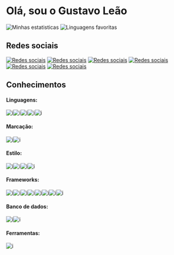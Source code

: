 # Olá, sou o Gustavo Leão
![Minhas estatisticas](https://github-readme-stats.vercel.app/api?username=gusleaooliveira&show_icons=true&theme=blueberry&include_all_commits=true&custom_title=Status%20do%20Github%20de%20Gustavo%20Le%C3%A3o)
![Linguagens favoritas](https://github-readme-stats.vercel.app/api/top-langs/?username=gusleaooliveira&langs_count=8&theme=blueberry&layout=compact)
## Redes sociais
[![Redes sociais](https://img.shields.io/badge/Gmail-D14836?style=for-the-badge&logo=gmail&logoColor=white)](mailto:gus.leaono@gmail.com)
[![Redes sociais](https://img.shields.io/badge/LinkedIn-0077B5?style=for-the-badge&logo=linkedin&logoColor=white)](https://www.linkedin.com/in/gusleaooliveira/)
[![Redes sociais](https://img.shields.io/badge/GitHub-100000?style=for-the-badge&logo=github&logoColor=white)](https://github.com/gusleaooliveira)
[![Redes sociais](https://img.shields.io/badge/Medium-12100E?style=for-the-badge&logo=medium&logoColor=white)](https://medium.com/@gus.leaono)
[![Redes sociais](https://img.shields.io/badge/dev.to-0A0A0A?style=for-the-badge&logo=dev.to&logoColor=white)](https://dev.to/gusleaooliveira)
[![Redes sociais](https://img.shields.io/badge/YouTube-FF0000?style=for-the-badge&logo=youtube&logoColor=white)](https://www.youtube.com/channel/UCdp6D76PoRElfR1i9V5Rwmg)
## Conhecimentos
#### Linguagens:
![i](https://img.shields.io/badge/JavaScript-323330?style=for-the-badge&logo=javascript&logoColor=F7DF1E)![i](https://img.shields.io/badge/Python-14354C?style=for-the-badge&logo=python&logoColor=white)![i](https://img.shields.io/badge/C-00599C?style=for-the-badge&logo=c&logoColor=white)![i](https://img.shields.io/badge/Java-ED8B00?style=for-the-badge&logo=java&logoColor=white)![i](https://img.shields.io/badge/PHP-777BB4?style=for-the-badge&logo=php&logoColor=white)
#### Marcação:
![i](https://img.shields.io/badge/HTML5-E34F26?style=for-the-badge&logo=html5&logoColor=white)![i](https://img.shields.io/badge/Markdown-000000?style=for-the-badge&logo=markdown&logoColor=white)
#### Estilo:
![i](https://img.shields.io/badge/CSS3-1572B6?style=for-the-badge&logo=css3&logoColor=white)![i](https://img.shields.io/badge/Sass-CC6699?style=for-the-badge&logo=sass&logoColor=white)![i](https://img.shields.io/badge/Bootstrap-563D7C?style=for-the-badge&logo=bootstrap&logoColor=white)![i](https://img.shields.io/badge/Material--UI-0081CB?style=for-the-badge&logo=material-ui&logoColor=white)
#### Frameworks:
![i](https://img.shields.io/badge/Express.js-404D59?style=for-the-badge)![i](https://img.shields.io/badge/React-20232A?style=for-the-badge&logo=react&logoColor=61DAFB)![i](https://img.shields.io/badge/styled--components-DB7093?style=for-the-badge&logo=styled-components&logoColor=white)![i](https://img.shields.io/badge/Redux-593D88?style=for-the-badge&logo=redux&logoColor=white)![i](https://img.shields.io/badge/React_Router-CA4245?style=for-the-badge&logo=react-router&logoColor=white)![i](https://img.shields.io/badge/jQuery-0769AD?style=for-the-badge&logo=jquery&logoColor=white)![i](https://img.shields.io/badge/Django-092E20?style=for-the-badge&logo=django&logoColor=white)![i](https://img.shields.io/badge/Flask-000000?style=for-the-badge&logo=flask&logoColor=white)
#### Banco de dados:
![i](https://img.shields.io/badge/MySQL-00000F?style=for-the-badge&logo=mysql&logoColor=white)![i](https://img.shields.io/badge/PostgreSQL-316192?style=for-the-badge&logo=postgresql&logoColor=white)
#### Ferramentas:
![i](https://img.shields.io/badge/Node.js-43853D?style=for-the-badge&logo=node.js&logoColor=white)
